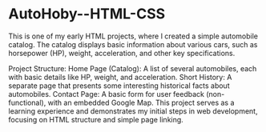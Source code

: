 # AutoHoby--HTML-CSS
This is one of my early HTML projects, where I created a simple automobile catalog.
The catalog displays basic information about various cars, such as horsepower (HP), weight, acceleration, and other key specifications.

Project Structure:
Home Page (Catalog): A list of several automobiles, each with basic details like HP, weight, and acceleration.
Short History: A separate page that presents some interesting historical facts about automobiles.
Contact Page: A basic form for user feedback (non-functional), with an embedded Google Map.
This project serves as a learning experience and demonstrates my initial steps in web development, focusing on HTML structure and simple page linking.
